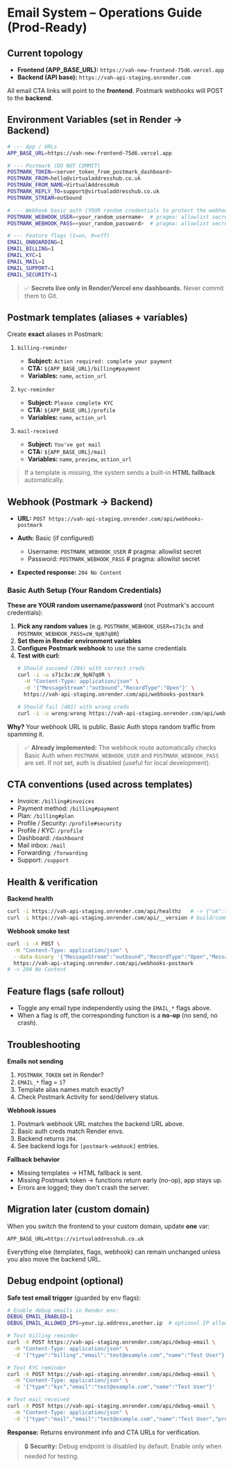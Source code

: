 # Email System – Operations Guide (Prod-Ready)

## Current topology

* **Frontend (APP_BASE_URL):** `https://vah-new-frontend-75d6.vercel.app`
* **Backend (API base):** `https://vah-api-staging.onrender.com`

All email CTA links will point to the **frontend**. Postmark webhooks will POST to the **backend**.

## Environment Variables (set in **Render → Backend**)

```bash
# --- App / URLs
APP_BASE_URL=https://vah-new-frontend-75d6.vercel.app

# --- Postmark (DO NOT COMMIT)
POSTMARK_TOKEN=<server_token_from_postmark_dashboard>
POSTMARK_FROM=hello@virtualaddresshub.co.uk
POSTMARK_FROM_NAME=VirtualAddressHub
POSTMARK_REPLY_TO=support@virtualaddresshub.co.uk
POSTMARK_STREAM=outbound

# --- Webhook basic auth (YOUR random credentials to protect the webhook)
POSTMARK_WEBHOOK_USER=<your_random_username>  # pragma: allowlist secret
POSTMARK_WEBHOOK_PASS=<your_random_password>  # pragma: allowlist secret

# --- Feature flags (1=on, 0=off)
EMAIL_ONBOARDING=1
EMAIL_BILLING=1
EMAIL_KYC=1
EMAIL_MAIL=1
EMAIL_SUPPORT=1
EMAIL_SECURITY=1
```

> ✅ **Secrets live only in Render/Vercel env dashboards.** Never commit them to Git.

## Postmark templates (aliases + variables)

Create **exact** aliases in Postmark:

1. `billing-reminder`

   * **Subject:** `Action required: complete your payment`
   * **CTA:** `${APP_BASE_URL}/billing#payment`
   * **Variables:** `name`, `action_url`

2. `kyc-reminder`

   * **Subject:** `Please complete KYC`
   * **CTA:** `${APP_BASE_URL}/profile`
   * **Variables:** `name`, `action_url`

3. `mail-received`

   * **Subject:** `You've got mail`
   * **CTA:** `${APP_BASE_URL}/mail`
   * **Variables:** `name`, `preview`, `action_url`

> If a template is missing, the system sends a built-in **HTML fallback** automatically.

## Webhook (Postmark → Backend)

* **URL:** `POST https://vah-api-staging.onrender.com/api/webhooks-postmark`
* **Auth:** Basic (if configured)

  * Username: `POSTMARK_WEBHOOK_USER`  # pragma: allowlist secret
  * Password: `POSTMARK_WEBHOOK_PASS`  # pragma: allowlist secret
* **Expected response:** `204 No Content`

### Basic Auth Setup (Your Random Credentials)

**These are YOUR random username/password** (not Postmark's account credentials):

1. **Pick any random values** (e.g. `POSTMARK_WEBHOOK_USER=s71c3x` and `POSTMARK_WEBHOOK_PASS=zW_9pN7q8R`)
2. **Set them in Render environment variables**
3. **Configure Postmark webhook** to use the same credentials
4. **Test with curl:**
   ```bash
   # Should succeed (204) with correct creds
   curl -i -u s71c3x:zW_9pN7q8R \
     -H "Content-Type: application/json" \
     -d '{"MessageStream":"outbound","RecordType":"Open"}' \
     https://vah-api-staging.onrender.com/api/webhooks-postmark
   
   # Should fail (401) with wrong creds
   curl -i -u wrong:wrong https://vah-api-staging.onrender.com/api/webhooks-postmark
   ```

**Why?** Your webhook URL is public. Basic Auth stops random traffic from spamming it.

> ✅ **Already implemented:** The webhook route automatically checks Basic Auth when `POSTMARK_WEBHOOK_USER` and `POSTMARK_WEBHOOK_PASS` are set. If not set, auth is disabled (useful for local development).

## CTA conventions (used across templates)

* Invoice: `/billing#invoices`
* Payment method: `/billing#payment`
* Plan: `/billing#plan`
* Profile / Security: `/profile#security`
* Profile / KYC: `/profile`
* Dashboard: `/dashboard`
* Mail inbox: `/mail`
* Forwarding: `/forwarding`
* Support: `/support`

## Health & verification

**Backend health**

```bash
curl -i https://vah-api-staging.onrender.com/api/healthz   # -> {"ok":true}
curl -i https://vah-api-staging.onrender.com/api/__version # build/commit info
```

**Webhook smoke test**

```bash
curl -i -X POST \
  -H "Content-Type: application/json" \
  --data-binary '{"MessageStream":"outbound","RecordType":"Open","MessageID":"ops-test","Recipient":"test@example.com"}' \
  https://vah-api-staging.onrender.com/api/webhooks-postmark
# -> 204 No Content
```

## Feature flags (safe rollout)

* Toggle any email type independently using the `EMAIL_*` flags above.
* When a flag is off, the corresponding function is a **no-op** (no send, no crash).

## Troubleshooting

**Emails not sending**

1. `POSTMARK_TOKEN` set in Render?
2. `EMAIL_*` flag = `1`?
3. Template alias names match exactly?
4. Check Postmark Activity for send/delivery status.

**Webhook issues**

1. Postmark webhook URL matches the backend URL above.
2. Basic auth creds match Render envs.
3. Backend returns `204`.
4. See backend logs for `[postmark-webhook]` entries.

**Fallback behavior**

* Missing templates → HTML fallback is sent.
* Missing Postmark token → functions return early (no-op), app stays up.
* Errors are logged; they don't crash the server.

## Migration later (custom domain)

When you switch the frontend to your custom domain, update **one** var:

```
APP_BASE_URL=https://virtualaddresshub.co.uk
```

Everything else (templates, flags, webhook) can remain unchanged unless you also move the backend URL.

## Debug endpoint (optional)

**Safe test email trigger** (guarded by env flags):

```bash
# Enable debug emails in Render env:
DEBUG_EMAIL_ENABLED=1
DEBUG_EMAIL_ALLOWED_IPS=your.ip.address,another.ip  # optional IP allowlist

# Test billing reminder
curl -X POST https://vah-api-staging.onrender.com/api/debug-email \
  -H "Content-Type: application/json" \
  -d '{"type":"billing","email":"test@example.com","name":"Test User"}'

# Test KYC reminder
curl -X POST https://vah-api-staging.onrender.com/api/debug-email \
  -H "Content-Type: application/json" \
  -d '{"type":"kyc","email":"test@example.com","name":"Test User"}'

# Test mail received
curl -X POST https://vah-api-staging.onrender.com/api/debug-email \
  -H "Content-Type: application/json" \
  -d '{"type":"mail","email":"test@example.com","name":"Test User","preview":"New message..."}'
```

**Response:** Returns environment info and CTA URLs for verification.

> 🔒 **Security:** Debug endpoint is disabled by default. Enable only when needed for testing.